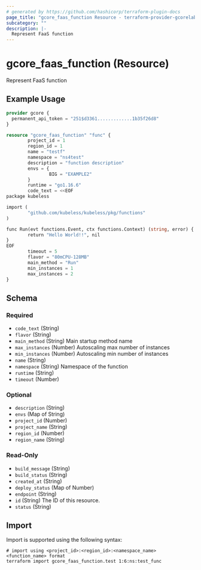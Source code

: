 ```yaml
---
# generated by https://github.com/hashicorp/terraform-plugin-docs
page_title: "gcore_faas_function Resource - terraform-provider-gcorelabs"
subcategory: ""
description: |-
  Represent FaaS function
---
```


# gcore_faas_function (Resource)

Represent FaaS function

## Example Usage

```terraform
provider gcore {
  permanent_api_token = "251$d3361.............1b35f26d8"
}

resource "gcore_faas_function" "func" {
        project_id = 1
        region_id = 1
        name = "testf"
        namespace = "ns4test"
        description = "function description"
        envs = {
                BIG = "EXAMPLE2"
        }
        runtime = "go1.16.6"
        code_text = <<EOF
package kubeless

import (
        "github.com/kubeless/kubeless/pkg/functions"
)

func Run(evt functions.Event, ctx functions.Context) (string, error) {
        return "Hello World!!", nil
}
EOF
        timeout = 5
        flavor = "80mCPU-128MB"
        main_method = "Run"
        min_instances = 1
        max_instances = 2
}
```

<!-- schema generated by tfplugindocs -->
## Schema

### Required

- `code_text` (String)
- `flavor` (String)
- `main_method` (String) Main startup method name
- `max_instances` (Number) Autoscaling max number of instances
- `min_instances` (Number) Autoscaling min number of instances
- `name` (String)
- `namespace` (String) Namespace of the function
- `runtime` (String)
- `timeout` (Number)

### Optional

- `description` (String)
- `envs` (Map of String)
- `project_id` (Number)
- `project_name` (String)
- `region_id` (Number)
- `region_name` (String)

### Read-Only

- `build_message` (String)
- `build_status` (String)
- `created_at` (String)
- `deploy_status` (Map of Number)
- `endpoint` (String)
- `id` (String) The ID of this resource.
- `status` (String)

## Import

Import is supported using the following syntax:

```shell
# import using <project_id>:<region_id>:<namespace_name><function_name> format
terraform import gcore_faas_function.test 1:6:ns:test_func
```
